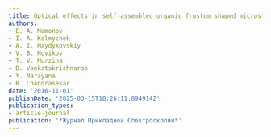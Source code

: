 ```yaml
---
title: Optical effects in self-assembled organic frustum shaped microstructures
authors:
- E. A. Mamonov
- I. A. Kolmychek
- A. I. Maydykovskiy
- V. B. Novikov
- T. V. Murzina
- D. Venkatakrishnarao
- Y. Narayana
- R. Chandrasekar
date: '2016-11-01'
publishDate: '2025-03-15T18:26:11.894914Z'
publication_types:
- article-journal
publication: '*Журнал Прикладной Спектроскопии*'
---
```

